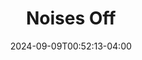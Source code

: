 ---
title: Noises Off
Theatre: Flagler College Department of Theater Arts
Venue: Lewis Auditorium
Season: 
date: 2024-09-09T00:52:13-04:00
opening_date: 2024-10-03
closing_date: 2024-10-06
showtimes:
  - 2024-10-03 19:30:00
  - 2024-10-04 19:30:00
  - 2024-10-05 19:30:00
  - 2024-10-05 14:00:00
  - 2024-10-06 14:00:00
featured_image: 2024-Noises-Off.webp
featured_image_alt: 
featured_image_caption: 
featured_image_attr: 
featured_image_attr_link: 
playbill:
Website: https://www.flagler.edu/information/community-members/flagler-college-theatre-productions-2024-2025
Tickets: https://flagler.universitytickets.com/
show_details: 
cast:
crew:
orchestra:
---